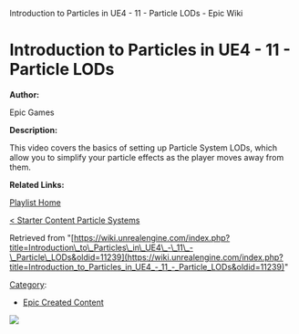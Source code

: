 Introduction to Particles in UE4 - 11 - Particle LODs - Epic Wiki                    

Introduction to Particles in UE4 - 11 - Particle LODs
=====================================================

**Author:**

Epic Games

**Description:**

This video covers the basics of setting up Particle System LODs, which allow you to simplify your particle effects as the player moves away from them.

**Related Links:**

  

[Playlist Home](/Category:Epic_Video_Playlists "Category:Epic Video Playlists")

[< Starter Content Particle Systems](/Introduction_to_Particles_in_UE4_-_10_-_Starter_Content_Particle_Systems "Introduction to Particles in UE4 - 10 - Starter Content Particle Systems")

  

Retrieved from "[https://wiki.unrealengine.com/index.php?title=Introduction\_to\_Particles\_in\_UE4\_-\_11\_-\_Particle\_LODs&oldid=11239](https://wiki.unrealengine.com/index.php?title=Introduction_to_Particles_in_UE4_-_11_-_Particle_LODs&oldid=11239)"

[Category](/Special:Categories "Special:Categories"):

*   [Epic Created Content](/Category:Epic_Created_Content "Category:Epic Created Content")

  ![](https://tracking.unrealengine.com/track.png)